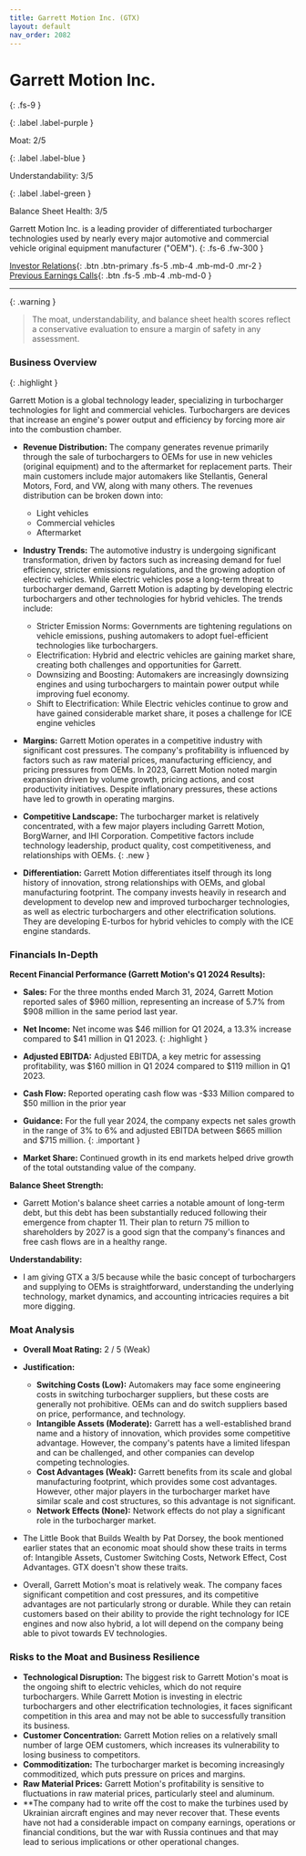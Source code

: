 ```yaml
---
title: Garrett Motion Inc. (GTX)
layout: default
nav_order: 2082
---
```


# Garrett Motion Inc.
{: .fs-9 }

{: .label .label-purple }

Moat: 2/5

{: .label .label-blue }

Understandability: 3/5

{: .label .label-green }

Balance Sheet Health: 3/5

Garrett Motion Inc. is a leading provider of differentiated turbocharger technologies used by nearly every major automotive and commercial vehicle original equipment manufacturer ("OEM").
{: .fs-6 .fw-300 }

[Investor Relations](https://www.google.com/search?q=GTX+investor+relations){: .btn .btn-primary .fs-5 .mb-4 .mb-md-0 .mr-2 }
[Previous Earnings Calls](https://discountingcashflows.com/company/GTX/transcripts/){: .btn .fs-5 .mb-4 .mb-md-0 }

---

{: .warning }
>The moat, understandability, and balance sheet health scores reflect a conservative evaluation to ensure a margin of safety in any assessment.



### Business Overview
{: .highlight }

Garrett Motion is a global technology leader, specializing in turbocharger technologies for light and commercial vehicles. Turbochargers are devices that increase an engine's power output and efficiency by forcing more air into the combustion chamber.
*   **Revenue Distribution:** The company generates revenue primarily through the sale of turbochargers to OEMs for use in new vehicles (original equipment) and to the aftermarket for replacement parts. Their main customers include major automakers like Stellantis, General Motors, Ford, and VW, along with many others. The revenues distribution can be broken down into:

    *   Light vehicles
    *   Commercial vehicles
    *   Aftermarket
*   **Industry Trends:** The automotive industry is undergoing significant transformation, driven by factors such as increasing demand for fuel efficiency, stricter emissions regulations, and the growing adoption of electric vehicles. While electric vehicles pose a long-term threat to turbocharger demand, Garrett Motion is adapting by developing electric turbochargers and other technologies for hybrid vehicles. The trends include:

    *   Stricter Emission Norms: Governments are tightening regulations on vehicle emissions, pushing automakers to adopt fuel-efficient technologies like turbochargers.
    *   Electrification: Hybrid and electric vehicles are gaining market share, creating both challenges and opportunities for Garrett.
    *   Downsizing and Boosting: Automakers are increasingly downsizing engines and using turbochargers to maintain power output while improving fuel economy.
    *   Shift to Electrification: While Electric vehicles continue to grow and have gained considerable market share, it poses a challenge for ICE engine vehicles

*   **Margins:** Garrett Motion operates in a competitive industry with significant cost pressures. The company's profitability is influenced by factors such as raw material prices, manufacturing efficiency, and pricing pressures from OEMs. In 2023, Garrett Motion noted margin expansion driven by volume growth, pricing actions, and cost productivity initiatives. Despite inflationary pressures, these actions have led to growth in operating margins.

*   **Competitive Landscape:** The turbocharger market is relatively concentrated, with a few major players including Garrett Motion, BorgWarner, and IHI Corporation. Competitive factors include technology leadership, product quality, cost competitiveness, and relationships with OEMs. 
{: .new }

*   **Differentiation:** Garrett Motion differentiates itself through its long history of innovation, strong relationships with OEMs, and global manufacturing footprint. The company invests heavily in research and development to develop new and improved turbocharger technologies, as well as electric turbochargers and other electrification solutions. They are developing E-turbos for hybrid vehicles to comply with the ICE engine standards.

### Financials In-Depth

**Recent Financial Performance (Garrett Motion's Q1 2024 Results):**

*   **Sales:** For the three months ended March 31, 2024, Garrett Motion reported sales of $960 million, representing an increase of 5.7% from $908 million in the same period last year.
*   **Net Income:**  Net income was $46 million for Q1 2024, a 13.3% increase compared to $41 million in Q1 2023.
{: .highlight }

*   **Adjusted EBITDA:** Adjusted EBITDA, a key metric for assessing profitability, was $160 million in Q1 2024 compared to $119 million in Q1 2023.
*   **Cash Flow:** Reported operating cash flow was -$33 Million compared to $50 million in the prior year
*   **Guidance:** For the full year 2024, the company expects net sales growth in the range of 3% to 6% and adjusted EBITDA between $665 million and $715 million.
{: .important }

*   **Market Share:** Continued growth in its end markets helped drive growth of the total outstanding value of the company.

**Balance Sheet Strength:**
* Garrett Motion's balance sheet carries a notable amount of long-term debt, but this debt has been substantially reduced following their emergence from chapter 11. Their plan to return 75 million to shareholders by 2027 is a good sign that the company's finances and free cash flows are in a healthy range.

**Understandability:** 
*   I am giving GTX a 3/5 because while the basic concept of turbochargers and supplying to OEMs is straightforward, understanding the underlying technology, market dynamics, and accounting intricacies requires a bit more digging.

### Moat Analysis
*   **Overall Moat Rating:** 2 / 5 (Weak)
*   **Justification:**

    *   **Switching Costs (Low):** Automakers may face some engineering costs in switching turbocharger suppliers, but these costs are generally not prohibitive. OEMs can and do switch suppliers based on price, performance, and technology.
    *   **Intangible Assets (Moderate):** Garrett has a well-established brand name and a history of innovation, which provides some competitive advantage. However, the company's patents have a limited lifespan and can be challenged, and other companies can develop competing technologies.
    *   **Cost Advantages (Weak):** Garrett benefits from its scale and global manufacturing footprint, which provides some cost advantages. However, other major players in the turbocharger market have similar scale and cost structures, so this advantage is not significant.
    *   **Network Effects (None):** Network effects do not play a significant role in the turbocharger market.
* The Little Book that Builds Wealth by Pat Dorsey, the book mentioned earlier states that an economic moat should show these traits in terms of: Intangible Assets, Customer Switching Costs, Network Effect, Cost Advantages. GTX doesn't show these traits.
* Overall, Garrett Motion's moat is relatively weak. The company faces significant competition and cost pressures, and its competitive advantages are not particularly strong or durable. While they can retain customers based on their ability to provide the right technology for ICE engines and now also hybrid, a lot will depend on the company being able to pivot towards EV technologies.

### Risks to the Moat and Business Resilience
*   **Technological Disruption:** The biggest risk to Garrett Motion's moat is the ongoing shift to electric vehicles, which do not require turbochargers. While Garrett Motion is investing in electric turbochargers and other electrification technologies, it faces significant competition in this area and may not be able to successfully transition its business.
*   **Customer Concentration:** Garrett Motion relies on a relatively small number of large OEM customers, which increases its vulnerability to losing business to competitors.
*   **Commoditization:** The turbocharger market is becoming increasingly commoditized, which puts pressure on prices and margins.
*   **Raw Material Prices:** Garrett Motion's profitability is sensitive to fluctuations in raw material prices, particularly steel and aluminum.
*   **The company had to write off the cost to make the turbines used by Ukrainian aircraft engines and may never recover that. These events have not had a considerable impact on company earnings, operations or financial conditions, but the war with Russia continues and that may lead to serious implications or other operational changes.